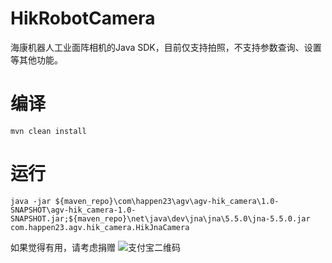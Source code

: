 # HikRobotCamera
海康机器人工业面阵相机的Java SDK，目前仅支持拍照，不支持参数查询、设置等其他功能。

# 编译
```
mvn clean install
```

# 运行

```
java -jar ${maven_repo}\com\happen23\agv\agv-hik_camera\1.0-SNAPSHOT\agv-hik_camera-1.0-SNAPSHOT.jar;${maven_repo}\net\java\dev\jna\jna\5.5.0\jna-5.5.0.jar com.happen23.agv.hik_camera.HikJnaCamera
```

如果觉得有用，请考虑捐赠
![支付宝二维码](https://wx2.sbimg.cn/2020/05/12/caa7b59b61cc5b6ee9e91e6f57fe9553.md.png)
